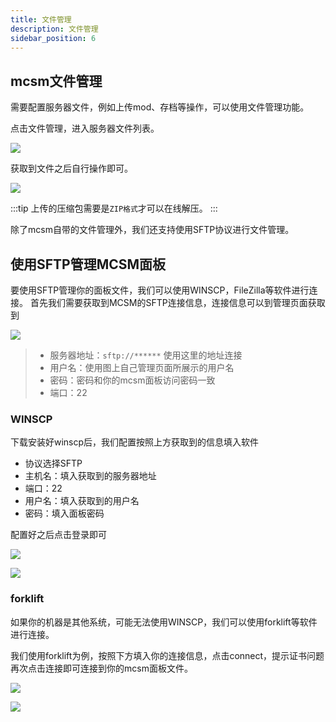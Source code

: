 ```yaml
---
title: 文件管理
description: 文件管理
sidebar_position: 6
---
```


## mcsm文件管理

需要配置服务器文件，例如上传mod、存档等操作，可以使用文件管理功能。

点击文件管理，进入服务器文件列表。

![](https://cn-sy1.rains3.com/rainyun-assets/pic/2023/12/20231219163857_101d8b38ca62c90e02194dde30c542ed.png)

获取到文件之后自行操作即可。

![](https://cn-sy1.rains3.com/rainyun-assets/pic/2023/12/20231219163918_c4119ba0134d291b241b1eb907d49205.png)

:::tip
上传的压缩包需要是`ZIP格式`才可以在线解压。
:::

除了mcsm自带的文件管理外，我们还支持使用SFTP协议进行文件管理。

## 使用SFTP管理MCSM面板

要使用SFTP管理你的面板文件，我们可以使用WINSCP，FileZilla等软件进行连接。
首先我们需要获取到MCSM的SFTP连接信息，连接信息可以到管理页面获取到

![](https://cn-sy1.rains3.com/rainyun-assets/pic/2024/05/20240528115903_4ed48f0dc81bb3ac8bf44eea3afd4888.png)


> * 服务器地址：`sftp://******` 使用这里的地址连接
> * 用户名：使用图上自己管理页面所展示的用户名
> * 密码：密码和你的mcsm面板访问密码一致
> * 端口：22

### WINSCP

下载安装好winscp后，我们配置按照上方获取到的信息填入软件

* 协议选择SFTP
* 主机名：填入获取到的服务器地址
* 端口：22
* 用户名：填入获取到的用户名
* 密码：填入面板密码

配置好之后点击登录即可

![](https://cn-sy1.rains3.com/rainyun-assets/pic/2024/05/20240528120247_d6db6fb8b1c615f472c6e4f96664d0c3.png)

![](https://cn-sy1.rains3.com/rainyun-assets/pic/2024/05/20240528120452_cb41be366b83fa2034271801a928c7ca.png)

### forklift
如果你的机器是其他系统，可能无法使用WINSCP，我们可以使用forklift等软件进行连接。

我们使用forklift为例，按照下方填入你的连接信息，点击connect，提示证书问题再次点击连接即可连接到你的mcsm面板文件。

![](https://cn-sy1.rains3.com/rainyun-assets/pic/2024/05/20240528121724_f7d2fb44bc3b5b413f30c64a3c033b36.png)

![](https://cn-sy1.rains3.com/rainyun-assets/pic/2024/05/20240528121822_11eae540533f22ca4a615234efa738a3.png)



